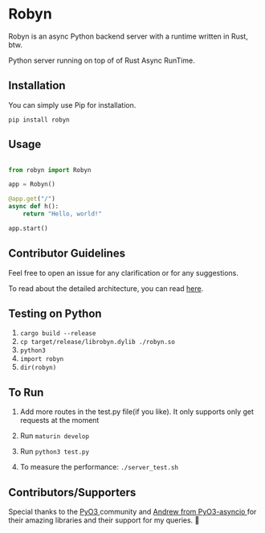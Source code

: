# Robyn

Robyn is an async Python backend server with a runtime written in Rust, btw.

Python server running on top of of Rust Async RunTime.

## Installation

You can simply use Pip for installation.

```
pip install robyn
```

## Usage

```python

from robyn import Robyn

app = Robyn()

@app.get("/")
async def h():
    return "Hello, world!"

app.start()

```

## Contributor Guidelines

Feel free to open an issue for any clarification or for any suggestions.

To read about the detailed architecture, you can read [here](https://sansyrox.github.io/robyn/#/architecture).

## Testing on Python

1. `cargo build --release`
2. `cp target/release/librobyn.dylib ./robyn.so`
3. `python3`
4. `import robyn`
5. `dir(robyn)`

## To Run

1. Add more routes in the test.py file(if you like). It only supports only get requests at the moment

2. Run `maturin develop`

3. Run `python3 test.py`

4. To measure the performance: `./server_test.sh`

## Contributors/Supporters

Special thanks to the [ PyO3 ](https://pyo3.rs/v0.13.2/) community and [ Andrew from PyO3-asyncio ](awestlake87/pyo3-asyncio) for their amazing libraries and their support for my queries. 💖

